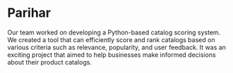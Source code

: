 # Parihar
Our team worked on developing a Python-based catalog scoring system. We created a tool that can efficiently score and rank catalogs based on various criteria such as relevance, popularity, and user feedback. It was an exciting project that aimed to help businesses make informed decisions about their product catalogs.
